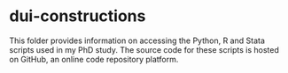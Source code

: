 # dui-constructions
This folder provides information on accessing the Python, R and Stata scripts used in my PhD study. The source code for these scripts is hosted on GitHub, an online code repository platform.
